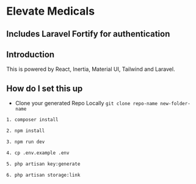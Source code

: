 # Elevate Medicals

## Includes Laravel Fortify for authentication

## Introduction

This is powered by React, Inertia, Material UI, Tailwind and Laravel.

## How do I set this up

-   Clone your generated Repo Locally `git clone repo-name new-folder-name`

```bash
1. composer install

2. npm install

3. npm run dev

4. cp .env.example .env

5. php artisan key:generate

6. php artisan storage:link

```
